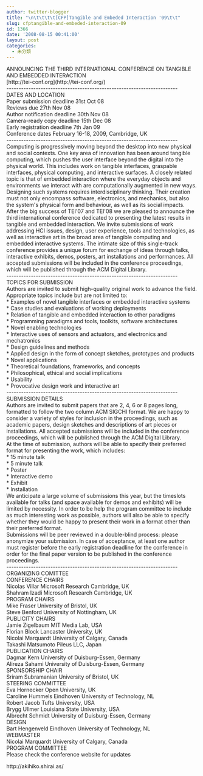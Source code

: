 ```yaml
---
author: twitter-blogger
title: "\n\t\t\t\t[CFP]Tangible and Embeded Interaction '09\t\t"
slug: cfptangible-and-embeded-interaction-09
id: 1366
date: '2008-08-15 00:41:00'
layout: post
categories:
  - 未分類
---
```


<div style="">

<div>

<div style="">

<div>ANNOUNCING THE THIRD INTERNATIONAL CONFERENCE ON TANGIBLE AND EMBEDDED INTERACTION</div>

</div>

</div>

<div>

<div>

<div edited="true">

<div style="">

<div style="">[http://tei-conf.org](http://tei-conf.org/)</div>

<div style="">----------------------------------------------------------------------</div>

<div style="">DATES AND LOCATION</div>

<div style="">Paper submission deadline 31st Oct 08</div>

<div style="">Reviews due 27th Nov 08</div>

<div style="">Author notification deadline 30th Nov 08</div>

<div style="">Camera-ready copy deadline 15th Dec 08</div>

<div style="">Early registration deadline 7th Jan 09</div>

<div style="">Conference dates February 16-18, 2009, Cambridge, UK</div>

<div style="">----------------------------------------------------------------------</div>

<div style="">Computing is progressively moving beyond the desktop into new physical and social contexts. One key area of innovation has been around tangible computing, which pushes the user interface beyond the digital into the physical world. This includes work on tangible interfaces, graspable interfaces, physical computing, and interactive surfaces. A closely related topic is that of embedded interaction where the everyday objects and environments we interact with are computationally augmented in new ways. Designing such systems requires interdisciplinary thinking. Their creation must not only encompass software, electronics, and mechanics, but also the system's physical form and behaviour, as well as its social impacts.</div>

<div style="">After the big success of TEI'07 and TEI'08 we are pleased to announce the third international conference dedicated to presenting the latest results in tangible and embedded interaction. We invite submissions of work addressing HCI issues, design, user experience, tools and technologies, as well as interactive art in the broad area of tangible computing and embedded interactive systems. The intimate size of this single-track conference provides a unique forum for exchange of ideas through talks, interactive exhibits, demos, posters, art installations and performances. All accepted submissions will be included in the conference proceedings, which will be published through the ACM Digital Library.</div>

<div style="">----------------------------------------------------------------------</div>

<div style="">TOPICS FOR SUBMISSION</div>

<div style="">Authors are invited to submit high-quality original work to advance the field. Appropriate topics include but are not limited to:</div>

<div style="">* Examples of novel tangible interfaces or embedded interactive systems</div>

<div style="">* Case studies and evaluations of working deployments</div>

<div style="">* Relation of tangible and embedded interaction to other paradigms</div>

<div style="">* Programming paradigms and tools, toolkits, software architectures</div>

<div style="">* Novel enabling technologies</div>

<div style="">* Interactive uses of sensors and actuators, and electronics and mechatronics</div>

<div style="">* Design guidelines and methods</div>

<div style="">* Applied design in the form of concept sketches, prototypes and products</div>

<div style="">* Novel applications</div>

<div style="">* Theoretical foundations, frameworks, and concepts</div>

<div style="">* Philosophical, ethical and social implications</div>

<div style="">* Usability</div>

<div style="">* Provocative design work and interactive art</div>

<div style="">----------------------------------------------------------------------</div>

<div style="">SUBMISSION DETAILS</div>

<div style="">Authors are invited to submit papers that are 2, 4, 6 or 8 pages long, formatted to follow the two column ACM SIGCHI format. We are happy to consider a variety of styles for inclusion in the proceedings, such as academic papers, design sketches and descriptions of art pieces or installations. All accepted submissions will be included in the conference proceedings, which will be published through the ACM Digital Library.</div>

<div style="">At the time of submission, authors will be able to specify their preferred format for presenting the work, which includes:</div>

<div style="">* 15 minute talk</div>

<div style="">* 5 minute talk</div>

<div style="">* Poster</div>

<div style="">* Interactive demo</div>

<div style="">* Exhibit</div>

<div style="">* Installation</div>

<div style="">We anticipate a large volume of submissions this year, but the timeslots available for talks (and space available for demos and exhibits) will be limited by necessity. In order to be help the program committee to include as much interesting work as possible, authors will also be able to specify whether they would be happy to present their work in a format other than their preferred format.</div>

<div style="">Submissions will be peer reviewed in a double-blind process: please anonymize your submission. In case of acceptance, at least one author must register before the early registration deadline for the conference in order for the final paper version to be published in the conference proceedings.</div>

<div style="">----------------------------------------------------------------------</div>

<div style="">ORGANIZING COMITTEE</div>

<div style="">CONFERENCE CHAIRS</div>

<div style="">Nicolas Villar Microsoft Research Cambridge, UK</div>

<div style="">Shahram Izadi Microsoft Research Cambridge, UK</div>

<div style="">PROGRAM CHAIRS</div>

<div style="">Mike Fraser University of Bristol, UK</div>

<div style="">Steve Benford University of Nottingham, UK</div>

<div style="">PUBLICITY CHAIRS</div>

<div style="">Jamie Zigelbaum <span style="white-space: pre;"></span> MIT Media Lab, USA</div>

<div style="">Florian Block Lancaster University, UK</div>

<div style="">Nicolai Marquardt University of Calgary, Canada</div>

<div style="">Takashi Matsumoto Pileus LLC, Japan</div>

<div style="">PUBLICATION CHAIRS</div>

<div style="">Dagmar Kern University of Duisburg-Essen, Germany</div>

<div style="">Alireza Sahami University of Duisburg-Essen, Germany</div>

<div style="">SPONSORSHIP CHAIR</div>

<div style="">Sriram Subramanian University of Bristol, UK</div>

<div style="">STEERING COMMITTEE</div>

<div style="">Eva Hornecker Open University, UK</div>

<div style="">Caroline Hummels Eindhoven University of Technology, NL</div>

<div style="">Robert Jacob Tufts University, USA</div>

<div style="">Brygg Ullmer Louisiana State University, USA</div>

<div style="">Albrecht Schmidt University of Duisburg-Essen, Germany</div>

<div style="">DESIGN<span style="white-space: pre;"></span></div>

<div style="">Bart Hengenveld <span style="white-space: pre;"></span> Eindhoven University of Technology, NL</div>

<div style="">WEBMASTER<span style="white-space: pre;"></span></div>

<div style="">Nicolai Marquardt University of Calgary, Canada</div>

<div style="">PROGRAM COMMITTEE</div>

<div style="">Please check the conference website for updates</div>

</div>

</div>

</div>

</div>

</div>

[](http://akihiko.shirai.as/)

<div>http://akihiko.shirai.as/</div>